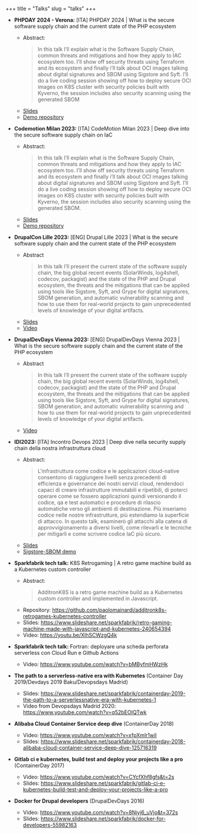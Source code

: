 +++
title = "Talks"
slug = "talks"
+++

* **PHPDAY 2024 - Verona:** [ITA] PHPDAY 2024 | What is the secure software supply chain and the current state of the PHP ecosystem
  * Abstract:
    > In this talk I’ll explain what is the Software Supply Chain, common threats and mitigations and how they apply to IAC ecosystem too. I’ll show off security threats using Terraform and its ecosystem and finally i’ll talk about OCI images talking about digital signatures and SBOM using Sigstore and Syft. I’ll do a live coding session showing off how to deploy secure OCI images on K8S cluster with security policies built with Kyverno, the session includes also security scanning using the generated SBOM
  * [Slides](/talks/drupalcon-lille-2023-php-supply-chain.pdf)
  * [Demo repository](https://github.com/paolomainardi/sigstore-demo/tree/feature/drupal-demo)


* **Codemotion Milan 2023:** [ITA] CodeMotion Milan 2023 | Deep dive into the secure software supply chain on IaC
  * Abstract:
    > In this talk I’ll explain what is the Software Supply Chain, common threats and mitigations and how they apply to IAC ecosystem too. I’ll show off security threats using Terraform and its ecosystem and finally i’ll talk about OCI images talking about digital signatures and SBOM using Sigstore and Syft. I’ll do a live coding session showing off how to deploy secure OCI images on K8S cluster with security policies built with Kyverno, the session includes also security scanning using the generated SBOM.
  * [Slides](https://www.slideshare.net/sparkfabrik/codemotion-2023-deep-dive-nella-supply-chain-della-nostra-infrastruttura-cloudpdf)
  * [Demo repository](https://github.com/paolomainardi/sigstore-demo)

* **DrupalCon Lille 2023:** [ENG] Drupal Lille 2023 | What is the secure software supply chain and the current state of the PHP ecosystem
  * Abstract
    > In this talk I’ll present the current state of the software supply chain, the big global recent events (SolarWinds, log4shell, codecov, packagist) and the state of the PHP and Drupal ecosystem, the threats and the mitigations that can be applied using tools like Sigstore, Syft, and Grype for digital signatures, SBOM generation, and automatic vulnerability scanning and how to use them for real-world projects to gain unprecedented levels of knowledge of your digital artifacts.
  * [Slides](/talks/drupalcon-lille-2023-php-supply-chain.pdf)
  * [Video](https://youtu.be/DLxlvgLt47A?si=Ms4YH3ySp83iQ6Z4)

* **DrupalDevDays Vienna 2023:** [ENG] DrupalDevDays Vienna 2023 | What is the secure software supply chain and the current state of the PHP ecosystem
  * Abstract
    > In this talk I’ll present the current state of the software supply chain, the big global recent events (SolarWinds, log4shell, codecov, packagist) and the state of the PHP and Drupal ecosystem, the threats and the mitigations that can be applied using tools like Sigstore, Syft, and Grype for digital signatures, SBOM generation, and automatic vulnerability scanning and how to use them for real-world projects to gain unprecedented levels of knowledge of your digital artifacts.
  * [Video](https://www.youtube.com/watch?v=yYJggfjysU4&t=1s&ab_channel=DrupalAustria)

* **IDI2023:** [ITA] Incontro Devops 2023 | Deep dive nella security supply chain della nostra infrastruttura cloud
  * Abstract:
    > L'infrastruttura come codice e le applicazioni cloud-native consentono di raggiungere livelli senza precedenti di efficienza e governance dei nostri servizi cloud, rendendoci capaci di creare infrastrutture immutabili e ripetibili, di poterci operare come se fossero applicazioni quindi versionando il codice, qa e test automatici e procedure di rilascio automatiche verso gli ambienti di destinazione. Più inseriamo codice nelle nostre infrastrutture, più estendiamo la superficie di attacco. In questo talk, esaminerò gli attacchi alla catena di approvvigionamento a diversi livelli, come rilevarli e le tecniche per mitigarli e come scrivere codice IaC più sicuro.
  * [Slides](/talks/idi2023-supply-chain-iac.pdf)
  * [Sigstore-SBOM demo](https://github.com/paolomainardi/idi2023-sigstore-demo)

* **Sparkfabrik tech talk:** K8S Retrogaming | A retro game machine build as a Kubernetes custom controller
  * Abstract:
    > AdditronK8S is a retro game machine build as a Kubernetes custom controller and implemented in Javascript.
  * Repository: https://github.com/paolomainardi/additronk8s-retrogames-kubernetes-controller
  * Slides: https://www.slideshare.net/sparkfabrik/retro-gaming-machine-made-with-javascript-and-kubernetes-240654394
  * Video: https://youtu.be/XlhSCWzgQ4k
* **Sparkfabrik tech talk:** Fortran: deployare una scheda perforata serverless con Cloud Run e Github Actions
  * Video: https://www.youtube.com/watch?v=bMByfmHWzHk
* **The path to a serverless-native era with Kubernetes** (Container Day 2019/Devdays 2019 Baku/Devopsdays Madrid)
  * Slides: https://www.slideshare.net/sparkfabrik/containerday-2019-the-path-to-a-serverlessnative-era-with-kubernetes-1
  * Video from Devopsdays Madrid 2020: https://www.youtube.com/watch?v=q52bEOIQTwk
* **Alibaba Cloud Container Service deep dive** (ContainerDay 2018)
  * Video: https://www.youtube.com/watch?v=xfpXmlr1wiI
  * Slides: https://www.slideshare.net/sparkfabrik/containerday-2018-alibaba-cloud-container-service-deep-dive-125716319
* **Gitlab ci e kubernetes, build test and deploy your projects like a pro** (ContainerDay 2017)
  * Video: https://www.youtube.com/watch?v=CYcfXhf8gfs&t=2s
  * Slides: https://www.slideshare.net/sparkfabrik/gitlab-ci-e-kubernetes-build-test-and-deploy-your-projects-like-a-pro
* **Docker for Drupal developers** (DrupalDevDays 2016)
  * Video: https://www.youtube.com/watch?v=8Njyj6_uVjo&t=372s
  * Slides: https://www.slideshare.net/sparkfabrik/docker-for-developers-55982163


